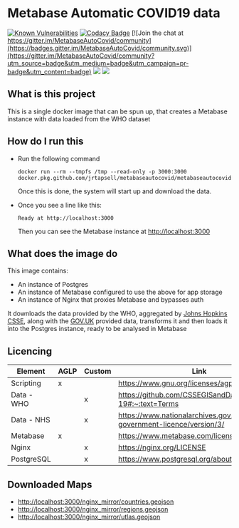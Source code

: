 # Metabase Automatic COVID19 data

[![Known Vulnerabilities](https://snyk.io/test/github/jrtapsell/MetabaseAutoCovid/badge.svg?targetFile=python/requirements.txt)](https://snyk.io/test/github/jrtapsell/MetabaseAutoCovid?targetFile=python/requirements.txt)
[![Codacy Badge](https://api.codacy.com/project/badge/Grade/5ecb24e9b5f740b6813a31c3766af6ae)](https://www.codacy.com/manual/jrtapsell/MetabaseAutoCovid?utm_source=github.com&utm_medium=referral&utm_content=jrtapsell/MetabaseAutoCovid&utm_campaign=Badge_Grade) [![Join the chat at https://gitter.im/MetabaseAutoCovid/community](https://badges.gitter.im/MetabaseAutoCovid/community.svg)](https://gitter.im/MetabaseAutoCovid/community?utm_source=badge&utm_medium=badge&utm_campaign=pr-badge&utm_content=badge)
![](https://github.com/jrtapsell/MetabaseAutoCovid/workflows/Linters/badge.svg)
![](https://github.com/jrtapsell/MetabaseAutoCovid/workflows/Push%20Build/badge.svg)

## What is this project

This is a single docker image that can be spun up, that creates a Metabase instance with data loaded from the WHO dataset

## How do I run this

-   Run the following command

        docker run --rm --tmpfs /tmp --read-only -p 3000:3000 docker.pkg.github.com/jrtapsell/metabaseautocovid/metabaseautocovid:latest

    Once this is done, the system will start up and download the data.

-   Once you see a line like this:

        Ready at http://localhost:3000

    Then you can see the Metabase instance at <http://localhost:3000>

## What does the image do

This image contains:

-   An instance of Postgres
-   An instance of Metabase configured to use the above for app storage
-   An instance of Nginx that proxies Metabase and bypasses auth

It downloads the data provided by the WHO, aggregated by [Johns Hopkins CSSE](https://github.com/CSSEGISandData/COVID-19), along with the [GOV.UK](https://coronavirus.data.gov.uk/about) provided data, transforms it and then loads it into the Postgres instance, ready to be analysed in Metabase

## Licencing

| Element    | AGLP | Custom | Link                                                                         |
|------------|------|--------|------------------------------------------------------------------------------|
| Scripting  | x    |        | <https://www.gnu.org/licenses/agpl-3.0.txt>                                  |
| Data - WHO |      |   x    | <https://github.com/CSSEGISandData/COVID-19#:~:text=Terms>                   |
| Data - NHS |      |   x    | <https://www.nationalarchives.gov.uk/doc/open-government-licence/version/3/> |
| Metabase   | x    |        | <https://www.metabase.com/license/>                                          |
| Nginx      |      |   x    | <https://nginx.org/LICENSE>                                                  |
| PostgreSQL |      |   x    | <https://www.postgresql.org/about/licence/>                                  |

## Downloaded Maps

  - <http://localhost:3000/nginx_mirror/countries.geojson>
  - <http://localhost:3000/nginx_mirror/regions.geojson>
  - <http://localhost:3000/nginx_mirror/utlas.geojson>